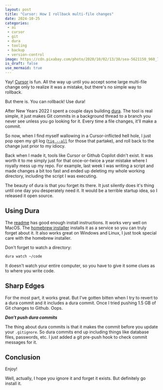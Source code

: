 ```yaml
---
layout: post
title: "Cursor: How I rollback multi-file changes"
date: 2024-10-25
categories:
 - ai
 - cursor
 - git
 - dura
 - tooling
 - backup
 - version-control
image: https://cdn.pixabay.com/photo/2020/10/02/13/38/sea-5621150_960_720.jpg
is_draft: false
use_mermaid: true
---
```


Yay! [Cursor][cursor] is fun. All the way up until you accept some large multi-file change only to
realize it was a mistake, but there's no simple way to rollback. 

But there is. You can rollback! Use dura!

After New Years 2022 I spent a couple days building [dura][gh]. The tool is real simple,
it just makes Git commits in a background thread to a branch you never see unless you go
looking for it. Every time a file changes, it'll make a commit.

So now, when I find myself wallowing in a Cursor-inflicted hell hole, I just pop open my
git log ([`tig --all`][tig] for those that partake), and roll back to the change just prior
to my idiocy.

Back when I made it, tools like Cursor or Github Copilot didn't exist. It was worth it to
me simply just for that once-or-twice a year mistake where I royally mess up my repo. For
example, last week I was writing a script and made changes a bit too fast and ended up
deleting my whole working directory, including the script I was executing.

The beauty of dura is that you forget its there. It just silently does it's thing until one
day you desperately need it. It would be a terrible startup idea, so I released it open source.


## Using Dura
The [readme][gh] has good enough install instructions. It works very well on MacOS. The
[homebrew installer][brew] installs it as a service so you can truly forget about it.
It also works great on Windows and Linux, I just took special care with the homebrew installer.

Don't forget to watch a directory:

```bash
dura watch ~/code
```

It doesn't watch your entire computer, so you have to give it some clues as to where
you write code.

## Sharp Edges
For the most part, it works great. But I've gotten bitten when I try to revert to a dura
commit and it includes a dura commit. Once I tried pushing 1.5 GB of Git changes to Github.
Oops.

_**Don't push dura commits**_

The thing about dura commits is that it makes the commit before you update your `.gitignore`.
So dura commits end up including things like database files, passwords, etc. I just added
a git pre-push hook to check commit messages for it.


## Conclusion
Enjoy!

Well, actually, I hope you ignore it and forget it exists. But definitely go install it.



 [gh]: https://github.com/tkellogg/dura
 [brew]: https://github.com/Homebrew/homebrew-core/blob/master/Formula/d/dura.rb
 [cursor]: https://www.cursor.com/
 [tig]: https://jonas.github.io/tig/ 
